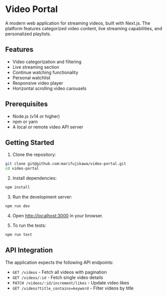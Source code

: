 # Video Portal

A modern web application for streaming videos, built with Next.js. The platform features categorized video content, live streaming capabilities, and personalized playlists.

## Features

- Video categorization and filtering
- Live streaming section
- Continue watching functionality
- Personal watchlist
- Responsive video player
- Horizontal scrolling video carousels

## Prerequisites

- Node.js (v14 or higher)
- npm or yarn
- A local or remote video API server

## Getting Started

1. Clone the repository:
```bash
git clone git@github.com:marifujikawa/video-portal.git
cd video-portal
```

2. Install dependencies:
```bash
npm install
```

3. Run the development server:
```bash
npm run dev
```

4. Open [http://localhost:3000](http://localhost:3000) in your browser.

5. To run the tests:
```bash
npm run test
```

## API Integration

The application expects the following API endpoints:

- `GET /videos` - Fetch all videos with pagination
- `GET /videos/:id` - Fetch single video details
- `PATCH /videos/:id/increment/likes` - Update video likes
- `GET /videos?title_contains=keyword` - Filter videos by title


